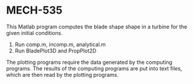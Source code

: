 # MECH-535
This Matlab program computes the blade shape shape in a turbine for the given initial conditions.

1. Run comp.m, incomp.m, analytical.m
2. Run BladePlot3D and PropPlot2D

The plotting programs require the data generated by the computing programs. The results of the computing programs are put into text files, which are then read by the plotting programs.
